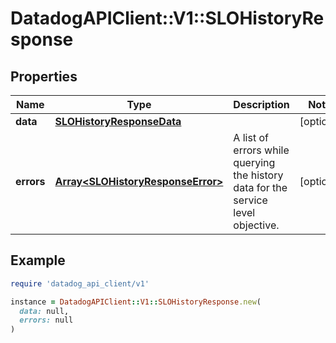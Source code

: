 # DatadogAPIClient::V1::SLOHistoryResponse

## Properties

| Name | Type | Description | Notes |
| ---- | ---- | ----------- | ----- |
| **data** | [**SLOHistoryResponseData**](SLOHistoryResponseData.md) |  | [optional] |
| **errors** | [**Array&lt;SLOHistoryResponseError&gt;**](SLOHistoryResponseError.md) | A list of errors while querying the history data for the service level objective. | [optional] |

## Example

```ruby
require 'datadog_api_client/v1'

instance = DatadogAPIClient::V1::SLOHistoryResponse.new(
  data: null,
  errors: null
)
```

